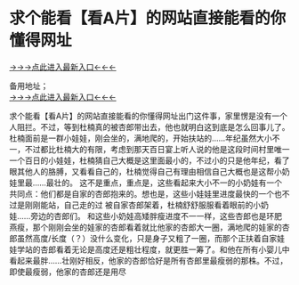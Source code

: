 # 求个能看【看A片】的网站直接能看的你懂得网址
<a href="https://6h8k.top ">→→→点此进入最新入口←←←</a>
   

备用地址；  
<a href="https://8h6e.com ">→→→点此进入最新入口←←←</a>

求个能看【看A片】的网站直接能看的你懂得网址出门这件事，家里愣是没有一个人阻拦。不过，等到杜楠真的被杏郎带出去，他也就明白这到底是怎么回事儿了。杜楠面前是一群小娃娃，刚会坐的，满地爬的，开始扶站的……年纪虽然大小不一，不过都比杜楠大的有限，考虑到那天百日宴上听人说的他是这段时间村里唯一一个百日的小娃娃，杜楠猜自己大概是这里面最小的，不过小的只是他年纪，看了眼其他人的胳膊，又看看自己的，杜楠觉得自己有理由相信自己大概也是这帮小奶娃里最……最壮的。
这不是重点，重点是，这些看起来大小不一的小奶娃有一个共同点：他们都是自家的杏郎抱来的。想也是，这些小娃娃里进度最快的一个也不过是刚刚能站，自己走的过 被自家杏郎架着，杜楠舒舒服服看着眼前的小奶娃……旁边的杏郎们。 和这些小奶娃高矮胖瘦进度不一一样，这些杏郎也是环肥燕瘦，那个刚刚会坐的娃家的杏郎看着就比他家的杏郎大一圈，满地爬的娃家的杏郎虽然高度/长度（？）没什么变化，只是身子又粗了一圈，而那个正扶着自家娃娃学站的杏郎看着无论是高度还是粗壮程度，就更胜一筹了。和他在所有小婴儿中看起来最胖……壮刚好相反，他家的杏郎恰好是所有杏郎里最瘦弱的那株。不过，即使最瘦弱，他家的杏郎还是用尽
